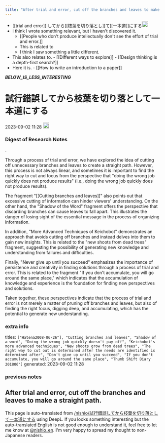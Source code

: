 ```yaml
---
title: "After trial and error, cut off the branches and leaves to make a straight path."
---
```


- [[trial and error]] してから[[枝葉を切り落とし]]て[[一本道]]にする<img src='https://scrapbox.io/api/pages/nishio-en/nishio/icon' alt='nishio.icon' height="19.5"/>
- I think I wrote something relevant, but I haven't discovered it.
    - [[People who don't produce intellectually don't see the effort of trial and error.]]
    - This is related to
    - I think I saw something a little different.
- This also relates to.
        - [[Different ways to explore]]
        - [[Design thinking is a depth-first search?]]
- Here it is.
        - [[How to write an introduction to a paper]]

___BELOW_IS_LESS_INTERESTING___
# 試行錯誤してから枝葉を切り落として一本道にする
 2023-09-02 11:28 <img src='https://scrapbox.io/api/pages/nishio-en/omni/icon' alt='omni.icon' height="19.5"/>
### Digest of Research Notes
.

Through a process of trial and error, we have explored the idea of cutting off unnecessary branches and leaves to create a straight path. However, this process is not always linear, and sometimes it is important to find the right way to cut and focus from the perspective that "doing the wrong job quickly does not produce results" (i.e., doing the wrong job quickly does not produce results).

The fragment "[[Cutting branches and leaves]]" also points out that excessive cutting of information can hinder viewers' understanding. On the other hand, the "Shadow of the Word" fragment offers the perspective that discarding branches can cause leaves to fall apart. This illustrates the danger of losing sight of the essential message in the process of organizing information.

In addition, "More Advanced Techniques of Keichobot" demonstrates an approach that avoids cutting off branches and instead delves into them to gain new insights. This is related to the "new shoots from dead trees" fragment, suggesting the possibility of generating new knowledge and understanding from failures and difficulties.

Finally, "Never give up until you succeed" emphasizes the importance of persistence and creativity in finding solutions through a process of trial and error. This is related to the fragment "If you don't accumulate, you will go around the same place," which indicates that the accumulation of knowledge and experience is the foundation for finding new perspectives and solutions.

Taken together, these perspectives indicate that the process of trial and error is not merely a matter of pruning off branches and leaves, but also of finding the right focus, digging deep, and accumulating, which has the potential to generate new understanding.

### extra info
titles: `["Hatena2008-06-26"], "Cutting branches and leaves", "Shadow of a word", "Doing the wrong job quickly doesn't pay off", "Keichobot's more advanced techniques", "New shoots grow from dead trees", "The right way to cut out is determined after the needs are identified is determined after", "Don't give up until you succeed", "If you don't accumulate, you will go around the same place", "Thumb Shift Diary 201806"]`
generated: 2023-09-02 11:28
### previous notes
After trial and error, cut off the branches and leaves to make a straight path.
---
This page is auto-translated from [/nishio/試行錯誤してから枝葉を切り落として一本道にする](https://scrapbox.io/nishio/試行錯誤してから枝葉を切り落として一本道にする) using DeepL. If you looks something interesting but the auto-translated English is not good enough to understand it, feel free to let me know at [@nishio_en](https://twitter.com/nishio_en). I'm very happy to spread my thought to non-Japanese readers.